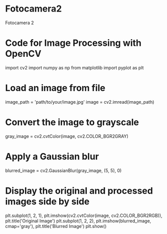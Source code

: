 # Fotocamera2
Fotocamera 2
# Code for Image Processing with OpenCV
import cv2
import numpy as np
from matplotlib import pyplot as plt

# Load an image from file
image_path = 'path/to/your/image.jpg'
image = cv2.imread(image_path)

# Convert the image to grayscale
gray_image = cv2.cvtColor(image, cv2.COLOR_BGR2GRAY)

# Apply a Gaussian blur
blurred_image = cv2.GaussianBlur(gray_image, (5, 5), 0)

# Display the original and processed images side by side
plt.subplot(1, 2, 1), plt.imshow(cv2.cvtColor(image, cv2.COLOR_BGR2RGB)), plt.title('Original Image')
plt.subplot(1, 2, 2), plt.imshow(blurred_image, cmap='gray'), plt.title('Blurred Image')
plt.show()
